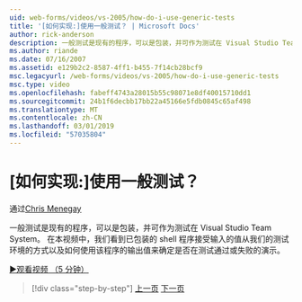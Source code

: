 ```yaml
---
uid: web-forms/videos/vs-2005/how-do-i-use-generic-tests
title: '[如何实现:]使用一般测试？ | Microsoft Docs'
author: rick-anderson
description: 一般测试是现有的程序，可以是包装，并可作为测试在 Visual Studio Team System。 在本视频中，我们看到的演示...
ms.author: riande
ms.date: 07/16/2007
ms.assetid: e129b2c2-8587-4ff1-b455-7f14cb28bcf9
msc.legacyurl: /web-forms/videos/vs-2005/how-do-i-use-generic-tests
msc.type: video
ms.openlocfilehash: fabeff4743a28015b55c98071e8df40015710dd1
ms.sourcegitcommit: 24b1f6decbb17bb22a45166e5fdb0845c65af498
ms.translationtype: MT
ms.contentlocale: zh-CN
ms.lasthandoff: 03/01/2019
ms.locfileid: "57035804"
---
```

<a name="how-do-i-use-generic-tests"></a>[如何实现:]使用一般测试？
====================
通过[Chris Menegay](https://twitter.com/CMenegay)

一般测试是现有的程序，可以是包装，并可作为测试在 Visual Studio Team System。 在本视频中，我们看到已包装的 shell 程序接受输入的值从我们的测试环境的方式以及如何使用该程序的输出值来确定是否在测试通过或失败的演示。

[&#9654;观看视频 （5 分钟）](https://channel9.msdn.com/Blogs/ASP-NET-Site-Videos/how-do-i-use-generic-tests)

> [!div class="step-by-step"]
> [上一页](how-do-i-enforce-coding-standards-with-code-analysis.md)
> [下一页](how-do-i-publish-and-analyze-test-results.md)
